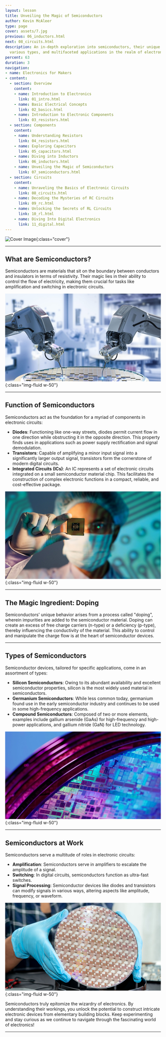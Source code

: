 ```yaml
---
layout: lesson
title: Unveiling the Magic of Semiconductors
author: Kevin McAleer
type: page
cover: assets/7.jpg
previous: 06_inductors.html
next: 08_circuits.html
description: An in-depth exploration into semiconductors, their unique properties,
  various types, and multifaceted applications in the realm of electronics.
percent: 63
duration: 3
navigation:
- name: Electronics for Makers
- content:
  - section: Overview
    content:
    - name: Introduction to Electronics
      link: 01_intro.html
    - name: Basic Electrical Concepts
      link: 02_basics.html
    - name: Introduction to Electronic Components
      link: 03_resistors.html
  - section: Components
    content:
    - name: Understanding Resistors
      link: 04_resistors.html
    - name: Exploring Capacitors
      link: 05_capacitors.html
    - name: Diving into Inductors
      link: 06_inductors.html
    - name: Unveiling the Magic of Semiconductors
      link: 07_semiconductors.html
  - section: Circuits
    content:
    - name: Unraveling the Basics of Electronic Circuits
      link: 08_circuits.html
    - name: Decoding the Mysteries of RC Circuits
      link: 09_rc.html
    - name: Unlocking the Secrets of RL Circuits
      link: 10_rl.html
    - name: Diving Into Digital Electronics
      link: 11_digital.html
---
```



![Cover Image]({{page.cover}}){:class="cover"}

---

## What are Semiconductors?

Semiconductors are materials that sit on the boundary between conductors and insulators in terms of resistivity. Their magic lies in their ability to control the flow of electricity, making them crucial for tasks like amplification and switching in electronic circuits.

![Semiconductors](assets/semi01.jpg){:class="img-fluid w-50"}

---

## Function of Semiconductors

Semiconductors act as the foundation for a myriad of components in electronic circuits:

- **Diodes**: Functioning like one-way streets, diodes permit current flow in one direction while obstructing it in the opposite direction. This property finds uses in applications such as power supply rectification and signal demodulation.
- **Transistors**: Capable of amplifying a minor input signal into a significantly larger output signal, transistors form the cornerstone of modern digital circuits.
- **Integrated Circuits (ICs)**: An IC represents a set of electronic circuits integrated on a small semiconductor material chip. This facilitates the construction of complex electronic functions in a compact, reliable, and cost-effective package.

![Semiconductors](assets/semi02.jpg){:class="img-fluid w-50"}

---

## The Magic Ingredient: Doping

Semiconductors' unique behavior arises from a process called "doping", wherein impurities are added to the semiconductor material. Doping can create an excess of free charge carriers (n-type) or a deficiency (p-type), thereby influencing the conductivity of the material. This ability to control and manipulate the charge flow is at the heart of semiconductor devices.

---

## Types of Semiconductors

Semiconductor devices, tailored for specific applications, come in an assortment of types:

- **Silicon Semiconductors**: Owing to its abundant availability and excellent semiconductor properties, silicon is the most widely used material in semiconductors.
- **Germanium Semiconductors**: While less common today, germanium found use in the early semiconductor industry and continues to be used in some high-frequency applications.
- **Compound Semiconductors**: Composed of two or more elements, examples include gallium arsenide (GaAs) for high-frequency and high-power applications, and gallium nitride (GaN) for LED technology.

![Semiconductors](assets/semi03.jpg){:class="img-fluid w-50"}

---

## Semiconductors at Work

Semiconductors serve a multitude of roles in electronic circuits:

- **Amplification**: Semiconductors serve in amplifiers to escalate the amplitude of a signal.
- **Switching**: In digital circuits, semiconductors function as ultra-fast switches.
- **Signal Processing**: Semiconductor devices like diodes and transistors can modify signals in various ways, altering aspects like amplitude, frequency, or waveform.

![Semiconductors](assets/semi04.jpg){:class="img-fluid w-50"}

Semiconductors truly epitomize the wizardry of electronics. By understanding their workings, you unlock the potential to construct intricate electronic devices from elementary building blocks. Keep experimenting and stay curious as we continue to navigate through the fascinating world of electronics!

---

